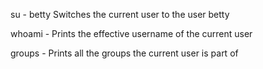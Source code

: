 
su - betty Switches the current user to the user betty

whoami - Prints the effective username of  the current user

groups - Prints all the groups the current user is part of
